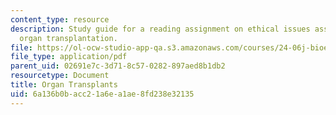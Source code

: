 ```yaml
---
content_type: resource
description: Study guide for a reading assignment on ethical issues associated with
  organ transplantation.
file: https://ol-ocw-studio-app-qa.s3.amazonaws.com/courses/24-06j-bioethics-spring-2009/6a136b0bacc21a6ea1ae8fd238e32135_MIT24_06Js09_study18.pdf
file_type: application/pdf
parent_uid: 02691e7c-3d71-8c57-0282-897aed8b1db2
resourcetype: Document
title: Organ Transplants
uid: 6a136b0b-acc2-1a6e-a1ae-8fd238e32135
---
```


